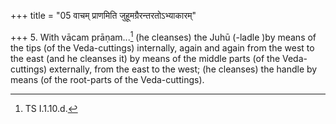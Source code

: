 +++
title = "05 वाचम् प्राणमिति जुहूमग्रैरन्तरतोऽभ्याकारम्"

+++
5. With vācam prāṇam...[^1] (he cleanses) the Juhū (-ladle )by means of the tips (of the Veda-cuttings) internally, again and again from the west to the east (and he cleanses it) by means of the middle parts (of the Veda-cuttings) externally, from the east to the west; (he cleanses) the handle by means (of the root-parts of the Veda-cuttings).  

[^1]: TS I.1.10.d.  
